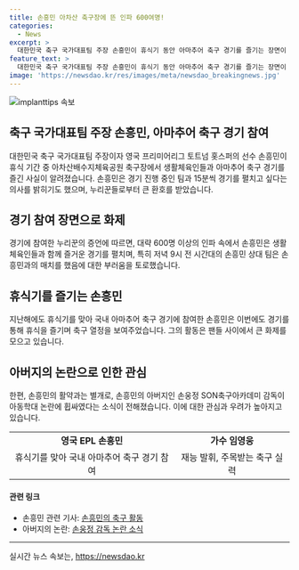 ```yaml
---
title: 손흥민 아차산 축구장에 뜬 인파 600여명!
categories:
  - News
excerpt: >
  대한민국 축구 국가대표팀 주장 손흥민이 휴식기 동안 아마추어 축구 경기를 즐기는 장면이 사람들의 이목을 끌고 있다. 한 누리꾼은 아차산배수지체육공원 축구장에서 손흥민을 목격했다고 전했는데, 이는 손흥민이 휴식 기간에도 축구를 즐기는 모습에 대한 귀감이다. 이번 휴식뿐만 아니라 지난해도 손흥민은 국내 아마추어 축구 경기에 참여, 큰 화제를 모았다. 함께 축구를 즐긴 대중과의 소통과 손흥민의 휴식에 대한 관심이 이목을 끈다.
feature_text: >
  대한민국 축구 국가대표팀 주장 손흥민이 휴식기 동안 아마추어 축구 경기를 즐기는 장면이 사람들의 이목을 끌고 있다. 한 누리꾼은 아차산배수지체육공원 축구장에서 손흥민을 목격했다고 전했는데, 이는 손흥민이 휴식 기간에도 축구를 즐기는 모습에 대한 귀감이다. 이번 휴식뿐만 아니라 지난해도 손흥민은 국내 아마추어 축구 경기에 참여, 큰 화제를 모았다. 함께 축구를 즐긴 대중과의 소통과 손흥민의 휴식에 대한 관심이 이목을 끈다.
image: 'https://newsdao.kr/res/images/meta/newsdao_breakingnews.jpg'
---
```


<p><img src="https://newsdao.kr/res/images/meta/newsdao_breakingnews.jpg" alt="implanttips 속보" /></p>

<h2 data-ke-size="size26">축구 국가대표팀 주장 손흥민, 아마추어 축구 경기 참여</h2>

<p data-ke-size="size16">대한민국 축구 국가대표팀 주장이자 영국 프리미어리그 토트넘 홋스퍼의 선수 손흥민이 휴식 기간 중 아차산배수지체육공원 축구장에서 생활체육인들과 아마추어 축구 경기를 즐긴 사실이 알려졌습니다. 손흥민은 경기 진행 중인 팀과 15분씩 경기를 펼치고 싶다는 의사를 밝히기도 했으며, 누리꾼들로부터 큰 환호를 받았습니다.</p>

<h2 data-ke-size="size26">경기 참여 장면으로 화제</h2>

<p data-ke-size="size16">경기에 참여한 누리꾼의 증언에 따르면, 대략 600명 이상의 인파 속에서 손흥민은 생활체육인들과 함께 즐거운 경기를 펼치며, 특히 저녁 9시 전 시간대의 손흥민 상대 팀은 손흥민과의 매치를 했음에 대한 부러움을 토로했습니다.</p>

<h2 data-ke-size="size26">휴식기를 즐기는 손흥민</h2>

<p data-ke-size="size16">지난해에도 휴식기를 맞아 국내 아마추어 축구 경기에 참여한 손흥민은 이번에도 경기를 통해 휴식을 즐기며 축구 열정을 보여주었습니다. 그의 활동은 팬들 사이에서 큰 화제를 모으고 있습니다.</p>

<h2 data-ke-size="size26">아버지의 논란으로 인한 관심</h2>

<p data-ke-size="size16">한편, 손흥민의 활약과는 별개로, 손흥민의 아버지인 손웅정 SON축구아카데미 감독이 아동학대 논란에 휩싸였다는 소식이 전해졌습니다. 이에 대한 관심과 우려가 높아지고 있습니다.</p>

<table>
    <tr>
        <td style="text-align: center; height: 17px;"><b>영국 EPL 손흥민</b></td>
        <td style="text-align: center; height: 17px;"><b>가수 임영웅</b></td>
    </tr>
    <tr>
        <td style="text-align: center; height: 17px;">휴식기를 맞아 국내 아마추어 축구 경기 참여</td>
        <td style="text-align: center; height: 17px;">재능 발휘, 주목받는 축구 실력</td>
    </tr>
</table>

<h4 data-ke-size="size22"><b>관련 링크</b></h4>

<ul>
    <li>손흥민 관련 기사: <a href="https://www.examplelink.com/sonheungmin">손흥민의 축구 활동</a></li>
    <li>아버지의 논란: <a href="https://www.examplelink.com/sonwoongjong">손웅정 감독 논란 소식</a></li>
</ul>

<p><hr data-ke-size="size22"></p>
실시간 뉴스 속보는, <a href="https://newsdao.kr" rel="dofollow">https://newsdao.kr</a>


